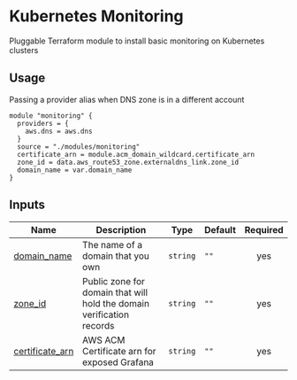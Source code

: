 # Kubernetes Monitoring
Pluggable Terraform module to install basic monitoring on Kubernetes clusters

## Usage
Passing a provider alias when DNS zone is in a different account
```hcl
module "monitoring" {
  providers = {
    aws.dns = aws.dns
  }
  source = "./modules/monitoring"
  certificate_arn = module.acm_domain_wildcard.certificate_arn
  zone_id = data.aws_route53_zone.externaldns_link.zone_id
  domain_name = var.domain_name
}
```


## Inputs

| Name | Description | Type | Default | Required |
|------|-------------|------|---------|:--------:|
| <a name="input_domain_name"></a> [domain\_name](#input\_domain\_name) | The name of a domain that you own | `string` | `""` | yes |
| <a name="input_zone_id"></a> [zone\_id](#input\_zone\_id) | Public zone for domain that will hold the domain verification records | `string` | `""` | yes |
| <a name="input_certificate_arn"></a> [certificate\_arn](#input\_certificate\_arn) | AWS ACM Certificate arn for exposed Grafana | `string` | `""` | yes |
